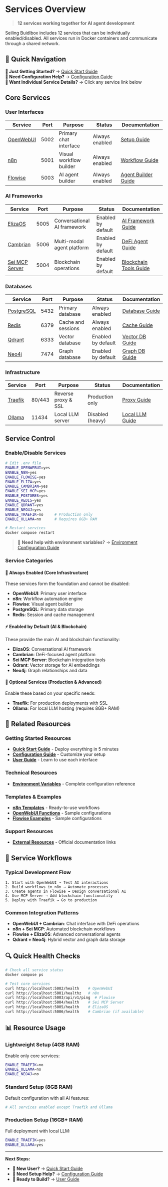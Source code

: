 # Services Overview

> **12 services working together for AI agent development**

Seiling Buidlbox includes 12 services that can be individually enabled/disabled. All services run in Docker containers and communicate through a shared network.

## 🎯 Quick Navigation

**🚀 Just Getting Started?** → [Quick Start Guide](../getting-started/quick-start.md)  
**🔧 Need Configuration Help?** → [Configuration Guide](../getting-started/configuration.md)  
**📖 Want Individual Service Details?** → Click any service link below  

## Core Services

### User Interfaces
| Service | Port | Purpose | Status | Documentation |
|---------|------|---------|--------|---------------|
| [OpenWebUI](./openwebui.md) | 5002 | Primary chat interface | Always enabled | [Setup Guide](./openwebui.md) |
| [n8n](./n8n.md) | 5001 | Visual workflow builder | Always enabled | [Workflow Guide](./n8n.md) |
| [Flowise](./flowise.md) | 5003 | AI agent builder | Always enabled | [Agent Builder Guide](./flowise.md) |

### AI Frameworks  
| Service | Port | Purpose | Status | Documentation |
|---------|------|---------|--------|---------------|
| [ElizaOS](./eliza.md) | 5005 | Conversational AI framework | Enabled by default | [AI Framework Guide](./eliza.md) |
| [Cambrian](./cambrian.md) | 5006 | Multi-modal agent platform | Enabled by default | [DeFi Agent Guide](./cambrian.md) |
| [Sei MCP Server](./sei-mcp.md) | 5004 | Blockchain operations | Enabled by default | [Blockchain Tools Guide](./sei-mcp.md) |

### Databases
| Service | Port | Purpose | Status | Documentation |
|---------|------|---------|--------|---------------|
| [PostgreSQL](./postgres.md) | 5432 | Primary database | Always enabled | [Database Guide](./postgres.md) |
| [Redis](./redis.md) | 6379 | Cache and sessions | Always enabled | [Cache Guide](./redis.md) |
| [Qdrant](./qdrant.md) | 6333 | Vector database | Enabled by default | [Vector DB Guide](./qdrant.md) |
| [Neo4j](./neo4j.md) | 7474 | Graph database | Enabled by default | [Graph DB Guide](./neo4j.md) |

### Infrastructure
| Service | Port | Purpose | Status | Documentation |
|---------|------|---------|--------|---------------|
| [Traefik](./traefik.md) | 80/443 | Reverse proxy & SSL | Production only | [Proxy Guide](./traefik.md) |
| [Ollama](./ollama.md) | 11434 | Local LLM server | Disabled (heavy) | [Local LLM Guide](./ollama.md) |

## Service Control

### Enable/Disable Services
```bash
# Edit .env file
ENABLE_OPENWEBUI=yes
ENABLE_N8N=yes
ENABLE_FLOWISE=yes
ENABLE_ELIZA=yes
ENABLE_CAMBRIAN=yes
ENABLE_SEI_MCP=yes
ENABLE_POSTGRES=yes
ENABLE_REDIS=yes
ENABLE_QDRANT=yes
ENABLE_NEO4J=yes
ENABLE_TRAEFIK=no     # Production only
ENABLE_OLLAMA=no      # Requires 8GB+ RAM

# Restart services
docker compose restart
```

> 📖 **Need help with environment variables?** → [Environment Configuration Guide](../getting-started/configuration.md)

### Service Categories

#### 🚀 **Always Enabled** (Core Infrastructure)
These services form the foundation and cannot be disabled:
- **OpenWebUI**: Primary user interface
- **n8n**: Workflow automation engine  
- **Flowise**: Visual agent builder
- **PostgreSQL**: Primary data storage
- **Redis**: Session and cache management

#### ⚡ **Enabled by Default** (AI & Blockchain)
These provide the main AI and blockchain functionality:
- **ElizaOS**: Conversational AI framework
- **Cambrian**: DeFi-focused agent platform
- **Sei MCP Server**: Blockchain integration tools
- **Qdrant**: Vector storage for AI embeddings
- **Neo4j**: Graph relationships and data

#### 🔧 **Optional Services** (Production & Advanced)
Enable these based on your specific needs:
- **Traefik**: For production deployments with SSL
- **Ollama**: For local LLM hosting (requires 8GB+ RAM)

## 🔗 Related Resources

### Getting Started Resources
- **[Quick Start Guide](../getting-started/quick-start.md)** - Deploy everything in 5 minutes
- **[Configuration Guide](../getting-started/configuration.md)** - Customize your setup
- **[User Guide](../getting-started/user-guide.md)** - Learn to use each interface

### Technical Resources  
- **[Environment Variables](../getting-started/configuration.md)** - Complete configuration reference

### Templates & Examples
- **[n8n Templates](../resources/n8n-templates.md)** - Ready-to-use workflows
- **[OpenWebUI Functions](../resources/openwebui-templates.md)** - Sample configurations
- **[Flowise Examples](../resources/flowise-templates.md)** - Sample configurations

### Support Resources
- **[External Resources](../resources/external-resources.md)** - Official documentation links

## 🎯 Service Workflows

### Typical Development Flow
```
1. Start with OpenWebUI → Test AI interactions
2. Build workflows in n8n → Automate processes  
3. Create agents in Flowise → Design conversational AI
4. Use MCP Server → Add blockchain functionality
5. Deploy with Traefik → Go to production
```

### Common Integration Patterns
- **OpenWebUI + Cambrian**: Chat interface with DeFi operations
- **n8n + Sei MCP**: Automated blockchain workflows
- **Flowise + ElizaOS**: Advanced conversational agents
- **Qdrant + Neo4j**: Hybrid vector and graph data storage

## 🔍 Quick Health Checks

```bash
# Check all service status
docker compose ps

# Test core services
curl http://localhost:5002/health    # OpenWebUI
curl http://localhost:5001/healthz   # n8n
curl http://localhost:5003/api/v1/ping  # Flowise
curl http://localhost:5004/health    # Sei MCP Server
curl http://localhost:5005/health    # ElizaOS
curl http://localhost:5006/health    # Cambrian (if available)
```

## 📊 Resource Usage

### Lightweight Setup (4GB RAM)
Enable only core services:
```bash
ENABLE_TRAEFIK=no
ENABLE_OLLAMA=no
ENABLE_NEO4J=no
```

### Standard Setup (8GB RAM)  
Default configuration with all AI features:
```bash
# All services enabled except Traefik and Ollama
```

### Production Setup (16GB+ RAM)
Full deployment with local LLM:
```bash
ENABLE_TRAEFIK=yes
ENABLE_OLLAMA=yes
```

---

**Next Steps:**
- **🚀 New User?** → [Quick Start Guide](../getting-started/quick-start.md)
- **🔧 Need Setup Help?** → [Configuration Guide](../getting-started/configuration.md)  
- **🎯 Ready to Build?** → [User Guide](../getting-started/user-guide.md)
